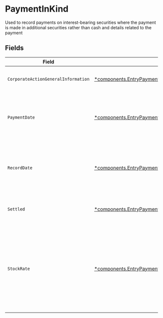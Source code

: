 # PaymentInKind

Used to record payments on interest-bearing securities where the payment is made in additional securities rather than cash and details related to the payment


## Fields

| Field                                                                                                                                             | Type                                                                                                                                              | Required                                                                                                                                          | Description                                                                                                                                       | Example                                                                                                                                           |
| ------------------------------------------------------------------------------------------------------------------------------------------------- | ------------------------------------------------------------------------------------------------------------------------------------------------- | ------------------------------------------------------------------------------------------------------------------------------------------------- | ------------------------------------------------------------------------------------------------------------------------------------------------- | ------------------------------------------------------------------------------------------------------------------------------------------------- |
| `CorporateActionGeneralInformation`                                                                                                               | [*components.EntryPaymentInKindCorporateActionGeneralInformation](../../models/components/entrypaymentinkindcorporateactiongeneralinformation.md) | :heavy_minus_sign:                                                                                                                                | Common fields for corporate actions                                                                                                               |                                                                                                                                                   |
| `PaymentDate`                                                                                                                                     | [*components.EntryPaymentInKindPaymentDate](../../models/components/entrypaymentinkindpaymentdate.md)                                             | :heavy_minus_sign:                                                                                                                                | The anticipated payment date at the depository                                                                                                    | {<br/>"day": 14,<br/>"month": 5,<br/>"year": 2024<br/>}                                                                                           |
| `RecordDate`                                                                                                                                      | [*components.EntryPaymentInKindRecordDate](../../models/components/entrypaymentinkindrecorddate.md)                                               | :heavy_minus_sign:                                                                                                                                | The date on which positions are recorded in order to calculate entitlement                                                                        | {<br/>"day": 14,<br/>"month": 5,<br/>"year": 2024<br/>}                                                                                           |
| `Settled`                                                                                                                                         | [*components.EntryPaymentInKindSettled](../../models/components/entrypaymentinkindsettled.md)                                                     | :heavy_minus_sign:                                                                                                                                | Corresponds to the position's settled quantity                                                                                                    | {<br/>"value": "0.25"<br/>}                                                                                                                       |
| `StockRate`                                                                                                                                       | [*components.EntryPaymentInKindStockRate](../../models/components/entrypaymentinkindstockrate.md)                                                 | :heavy_minus_sign:                                                                                                                                | The rate (raw value, not a percentage, example: 50% will be .5 in this field) at which shares will be disbursed to the shareholder                | {<br/>"value": "0.25"<br/>}                                                                                                                       |